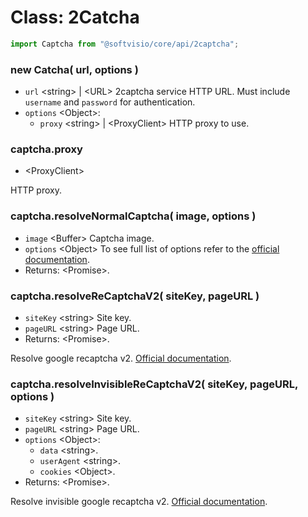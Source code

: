 # Class: 2Catcha

```javascript
import Captcha from "@softvisio/core/api/2captcha";
```

### new Catcha( url, options )

-   `url` <string\> | <URL\> 2captcha service HTTP URL. Must include `username` and `password` for authentication.
-   `options` <Object\>:
    -   `proxy` <string\> | <ProxyClient\> HTTP proxy to use.

### captcha.proxy

-   <ProxyClient\>

HTTP proxy.

### captcha.resolveNormalCaptcha( image, options )

-   `image` <Buffer\> Captcha image.
-   `options` <Object\> To see full list of options refer to the [official documentation](https://2captcha.com/2captcha-api#solving_normal_captcha).
-   Returns: <Promise\>.

### captcha.resolveReCaptchaV2( siteKey, pageURL )

-   `siteKey` <string\> Site key.
-   `pageURL` <string\> Page URL.
-   Returns: <Promise\>.

Resolve google recaptcha v2. [Official documentation](https://2captcha.com/2captcha-api#solving_recaptchav2_new).

### captcha.resolveInvisibleReCaptchaV2( siteKey, pageURL, options )

-   `siteKey` <string\> Site key.
-   `pageURL` <string\> Page URL.
-   `options` <Object\>:
    -   `data` <string\>.
    -   `userAgent` <string\>.
    -   `cookies` <Object\>.
-   Returns: <Promise\>.

Resolve invisible google recaptcha v2. [Official documentation](https://2captcha.com/2captcha-api#invisible).
